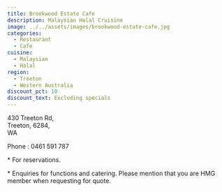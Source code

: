 ```yaml
---
title: Brookwood Estate Cafe
description: Malaysian Halal Cruisine
image: ../../assets/images/brookwood-estate-cafe.jpg
categories:
  - Restaurant
  - Cafe
cuisine:
  - Malaysian
  - Halal
region:
  - Treeton
  - Western Australia
discount_pct: 10
discount_text: Excluding specials
---
```

430 Treeton Rd, \
Treeton, 6284, \
WA

Phone : 0461 591 787

\* For reservations. 

\* Enquiries for functions and catering. Please mention that you are HMG member when requesting for quote.

